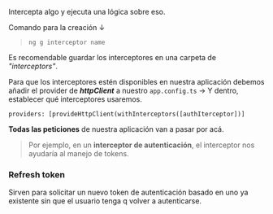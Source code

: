 Intercepta algo y ejecuta una lógica sobre eso.

Comando para la creación ↓

> `ng g interceptor name`

Es recomendable guardar los interceptores en una carpeta de *"interceptors"*.

Para que los interceptores estén disponibles en nuestra aplicación debemos añadir el provider de ***httpClient*** a nuestro `app.config.ts` → Y dentro, establecer qué interceptores usaremos.

`providers: [provideHttpClient(withInterceptors([authIterceptor])]`

**Todas las peticiones** de nuestra aplicación van a pasar por acá.

> Por ejemplo, en un **interceptor de autenticación**, el interceptor nos ayudaría al manejo de tokens.

### Refresh token

Sirven para solicitar un nuevo token de autenticación basado en uno ya existente sin que el usuario tenga q volver a autenticarse.
